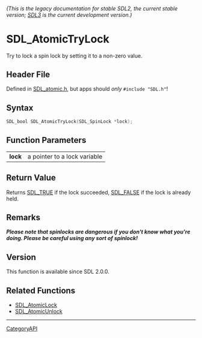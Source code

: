 ###### (This is the legacy documentation for stable SDL2, the current stable version; [SDL3](https://wiki.libsdl.org/SDL3/) is the current development version.)
# SDL_AtomicTryLock

Try to lock a spin lock by setting it to a non-zero value.

## Header File

Defined in [SDL_atomic.h](https://github.com/libsdl-org/SDL/blob/SDL2/include/SDL_atomic.h), but apps should _only_ `#include "SDL.h"`!

## Syntax

```c
SDL_bool SDL_AtomicTryLock(SDL_SpinLock *lock);

```

## Function Parameters

|              |                              |
| ------------ | ---------------------------- |
| **lock**     | a pointer to a lock variable |

## Return Value

Returns [SDL_TRUE](SDL_TRUE) if the lock succeeded, [SDL_FALSE](SDL_FALSE)
if the lock is already held.

## Remarks

***Please note that spinlocks are dangerous if you don't know what you're
doing. Please be careful using any sort of spinlock!***

## Version

This function is available since SDL 2.0.0.

## Related Functions

* [SDL_AtomicLock](SDL_AtomicLock)
* [SDL_AtomicUnlock](SDL_AtomicUnlock)

----
[CategoryAPI](CategoryAPI)

